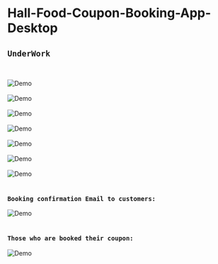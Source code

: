 # Hall-Food-Coupon-Booking-App-Desktop
## `UnderWork`

</br>

![Demo](test/Screenshot%202022-06-17%20233556.png)
</br>
</br>
![Demo](test/Screenshot%202022-06-17%20231946.png)
</br>
</br>
![Demo](test/Screenshot%202022-07-26%20164057.png)
</br>
</br>
![Demo](test/Screenshot%202022-06-17%20151410.png)
</br>
</br>
![Demo](test/Screenshot%202022-06-17%20232126.png)
</br>
</br>
![Demo](test/Screenshot%202022-06-17%20232326.png)
</br>
</br>
![Demo](test/Screenshot%202022-07-26%20164254.png)
</br>
</br>
### `Booking confirmation Email to customers:`
![Demo](test/Screenshot_20220726-163153.png)
</br>
</br>
### `Those who are booked their coupon:`
![Demo](test/Screenshot%202022-09-14%20112446.png)


